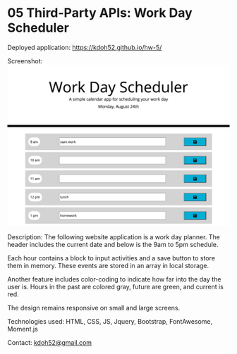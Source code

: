 # 05 Third-Party APIs: Work Day Scheduler

Deployed application:
https://kdoh52.github.io/hw-5/ 

Screenshot:
<img src="screenshot.png" alt="screenshot">

Description:
The following website application is a work day planner. The header includes the current date and below is the 9am to 5pm schedule.

Each hour contains a block to input activities and a save button to store them in memory. These events are stored in an array in local storage.

Another feature includes color-coding to indicate how far into the day the user is. Hours in the past are colored gray, future are green, and current is red.

The design remains responsive on small and large screens.

Technologies used:
HTML, CSS, JS, Jquery, Bootstrap, FontAwesome, Moment.js

Contact:
kdoh52@gmail.com
